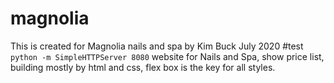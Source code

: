 # magnolia

This is created for Magnolia nails and spa by Kim Buck July 2020
#test 
```python -m SimpleHTTPServer 8080```
website for Nails and Spa, show price list, building mostly by html and css, flex box is the key for all styles.


